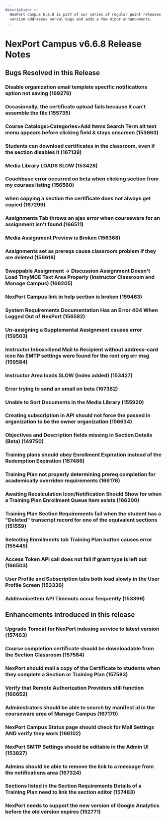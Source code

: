 ```yaml
---
description: >-
  NexPort Campus 6.6.8 is part of our series of regular point releases. This
  version addresses serval bugs and adds a few minor enhancements.
---
```


# NexPort Campus v6.6.8 Release Notes

## Bugs Resolved in this Release

### Disable organization email template specific notifications option not saving (169276)

### Occasionally, the certificate upload fails because it can't assemble the file (155735)

### Course Catalogs>Categories>Add Items Search Term alt text menu appears before clicking field & stays onscreen (153663)

### Students can download certificates in the classroom, even if the section disables it (167139)

### Media Library LOADS SLOW (153428)

### Couchbase error occurred on beta when clicking section from my courses listing (156560)

### when copying a section the certificate does not always get copied (167299)

### Assignments Tab throws an ajax error when courseware for an assignment isn't found (166511)

### Media Assignment Preview is Broken (156368)

### Assignments set as prereqs cause classroom problem if they are deleted (156618)

### Swappable Assignment -> Discussion Assignment Doesn't Load TinyMCE Text Area Properly (Instructor Classroom and Manage Campus) (166205)

### NexPort Campus link in help section is broken (159463)

### System Requirements Documentation Has an Error 404 When Logged Out of NexPort (156582)

### Un-assigning a Supplemental Assignment causes error (159503)

### Instructor Inbox>Send Mail to Recipient without address-card icon No SMTP settings were found for the root org err msg (159584)

### Instructor Area loads SLOW (index added) (153427)

### Error trying to send an email on beta (167382)

### Unable to Sort Documents in the Media Library (155920)

### Creating subscription in API should not force the passed in organization to be the owner organization (156634)

### Objectives and Description fields missing in Section Details (Beta) (149750)

### Training plans should obey Enrollment Expiration instead of the Redemption Expiration (157486)

### Training Plan not properly determining prereq completion for academically overriden requirements (166176)

### Awaiting Recalculation Icon/Notification Should Show for when a Training Plan Enrollment Queue Item exists (166200)

### Training Plan Section Requirements fail when the student has a "Deleted" transcript record for one of the equivalent sections (151559)

### Selecting Enrollments tab Training Plan button causes error (155445)

### Access Token API call does not fail if grant type is left out (166503)

### User Profile and Subscription tabs both load slowly in the User Profile Screen (153336)

### AddInvoiceItem API Timeouts occur frequently (153399)

## Enhancements introduced in this release

### Upgrade Tomcat for NexPort indexing service to latest version (157463)

### Course completion certificate should be downloadable from the Section Classroom (157584)

### NexPort should mail a copy of the Certificate to students when they complete a Section or Training Plan (157583)

### Verify that Remote Authorization Providers still function (166652)

### Administrators should be able to search by manifest id in the courseware area of Manage Campus (167170)

### NexPort Campus Status page should check for Mail Settings AND verify they work (166102)

### NexPort SMTP Settings should be editable in the Admin UI (153827)

### Admins should be able to remove the link to a message from the notifications area (167324)

### Sections listed in the Section Requirements Details of a Training Plan need to link the section editor (157483)

### NexPort needs to support the new version of Google Analytics before the old version expires (152771)
